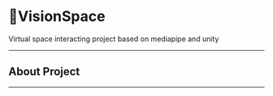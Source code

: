 # :rocket:VisionSpace
Virtual space interacting project based on mediapipe and unity

---

## About Project

---

## 
